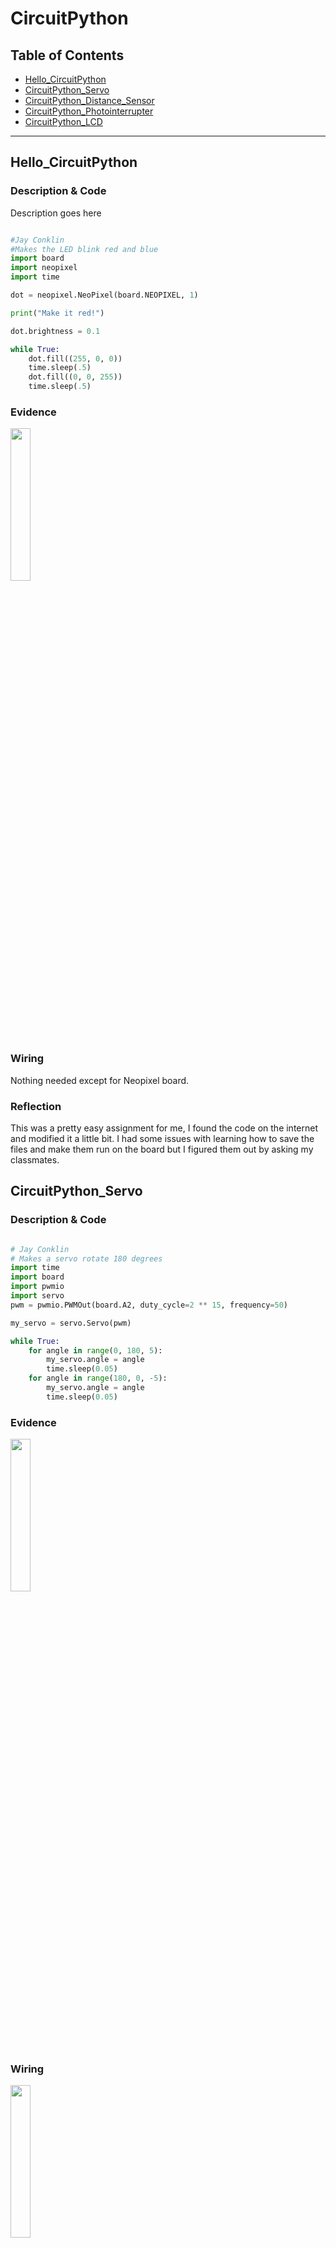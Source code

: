 # CircuitPython

## Table of Contents
* [Hello_CircuitPython](#Hello_CircuitPython)
* [CircuitPython_Servo](#CircuitPython_Servo)
* [CircuitPython_Distance_Sensor](#CircuitPython_Distance_Sensor)
* [CircuitPython_Photointerrupter](#CircuitPython_Photointerrupter)
* [CircuitPython_LCD](#CircuitPython_LCD)
---

## Hello_CircuitPython

### Description & Code

Description goes here

```python

#Jay Conklin
#Makes the LED blink red and blue
import board
import neopixel
import time

dot = neopixel.NeoPixel(board.NEOPIXEL, 1)

print("Make it red!")

dot.brightness = 0.1

while True:
    dot.fill((255, 0, 0))
    time.sleep(.5)
    dot.fill((0, 0, 255))
    time.sleep(.5)

```


### Evidence
<img src="https://github.com/jconkli07/CircuitPython/blob/bc8618933dd1df674c97ab04eacac412698359b3/Files/led%20blink.gif" width="25%" height="25%"/>

### Wiring
Nothing needed except for Neopixel board.

### Reflection

This was a pretty easy assignment for me, I found the code on the internet and modified it a little bit. I had some issues with learning how to save the files and make them run on the board but I figured them out by asking my classmates.

## CircuitPython_Servo

### Description & Code

```python

# Jay Conklin
# Makes a servo rotate 180 degrees
import time
import board
import pwmio
import servo
pwm = pwmio.PWMOut(board.A2, duty_cycle=2 ** 15, frequency=50)

my_servo = servo.Servo(pwm)

while True:
    for angle in range(0, 180, 5):
        my_servo.angle = angle
        time.sleep(0.05)
    for angle in range(180, 0, -5):
        my_servo.angle = angle
        time.sleep(0.05)

```

### Evidence
<img src="https://github.com/jconkli07/CircuitPython/blob/5e9450a07326bc7dca9aa972ea3f7279d5cec847/Files/servo.gif" width="25%" height="25%"/>

### Wiring
<img src="https://github.com/jconkli07/CircuitPython/blob/f851906ed627ad6e53e44df6a1b489bf18236723/Files/servo%20wiring.png" width="25%" height="25%"/>

### Reflection

This assignment was a bit harder than the first one. I looked up the code and the wiring, but I think that next time I could do it myself. I had an issue with the wires being in the same pin as the code said they were in, but I used the feedback on the serial monitor to identify the problem.

## CircuitPython_Distance_Sensor

### Description & Code

```python
# Jay Conklin
# Makes the built-in LED change colors based on how far an object is from the distance sensor.
import adafruit_hcsr04
import time
import board
import neopixel

sonar = adafruit_hcsr04.HCSR04(trigger_pin=board.D2, echo_pin=board.D3)
dot = neopixel.NeoPixel(board.NEOPIXEL, 1)

dot.brightness = 0.1

while True:
    try:
        dist = sonar.distance
        print((dist))
        r = max(min(17*(20-dist),255),0)
        g = max(min(17*(dist-20),255),0)
        b = max(min(-abs(17*(20-dist))+225,255),0)
        dot.fill((int(r), int(g), int(b)))
    except RuntimeError:
        print("Retrying!")
    time.sleep(0.1)
```

### Evidence
<img src="https://github.com/jconkli07/CircuitPython/blob/af79cffc5f3bd86c43225dd5d83688da25afce92/Files/distance_sensor.gif" width="25%" height="25%"/>

### Wiring
<img src="https://github.com/jconkli07/CircuitPython/blob/8eb1d31a7b16f5f39595933d09eee7c5872549c2/Files/distance_sensor_wiring.png" width="25%" height="25%"/>

### Reflection


## CircuitPython_Photointerrupter

### Description & Code

```python
#Jay Conklin
#Counts up the photointerrupter interruptions and displays the count every 4 seconds

import digitalio
import time
import board
from digitalio import DigitalInOut, Direction, Pull

interrupter = DigitalInOut(board.D2)
interrupter.direction = Direction.INPUT
interrupter.pull = Pull.UP
initial = time.monotonic()

counter = 0

photo = False
state = False

start=time.monotonic()

while True:
    photo=interrupter.value
    if photo and not state:
        counter+=1
    state = photo
    
    math = time.monotonic()/4
    if math-int(math)==0:
        print("The number of Interrupts is ", str(counter))
        time.sleep(.001)
```

### Evidence
<img src="https://github.com/jconkli07/CircuitPython/blob/f3b06030b189e906cf269fa30414013dc1e97042/Files/photointerrupter.gif" width="25%" height="25%"/>

### Wiring
<img src="https://github.com/jconkli07/CircuitPython/blob/7cb2f765f1fe9c35ad9e4fabf7c335f3b1d86759/Files/photointerrupter_wiring.png" width="25%" height="25%"/>

### Reflection


## CircuitPython_LCD

### Description & Code

```python
#Jay Conklin
#Displays a count on the LCD that increases once every time a wire is touched.
#If a different wire is touched it changes it to counting down instead of up, or vice versa.
import board
from lcd.lcd import LCD
from lcd.i2c_pcf8574_interface import I2CPCF8574Interface
import time
import touchio

i2c = board.I2C()
lcd = LCD(I2CPCF8574Interface(i2c, 0x3f), num_rows=2, num_cols=16)

touch_a5 = board.A5
touch_A5 = touchio.TouchIn(touch_a5)
touch_a0 = board.A0
touch_A0 = touchio.TouchIn(touch_a0)

count = 0
updown=1

while True:
    if touch_A5.value:
        count+=updown
        lcd.clear()
        if updown==1:
            lcd.print("Up: ")
        else:
            lcd.print("Down: ")
        lcd.print(str(count))
        while touch_A5.value:
            time.sleep(.01)

    if touch_A0.value:
        updown=-updown
        while touch_A0.value:
            time.sleep(.1)
        lcd.clear()
        if updown==1:
            lcd.print("Up: ")
        else:
            lcd.print("Down: ")
        lcd.print(str(count))
```

### Evidence
<img src="https://github.com/jconkli07/CircuitPython/blob/113ffd12f4a13388e2e827ff222791c589bd1f18/Files/lcd.gif" width="25%" height="25%"/>

### Wiring
<img src="https://github.com/jconkli07/CircuitPython/blob/fcf6362f6df3a11c4990f65ba9b9aac7934d2dc5/Files/lcd_wiring.png" width="25%" height="25%"/>

### Reflection
